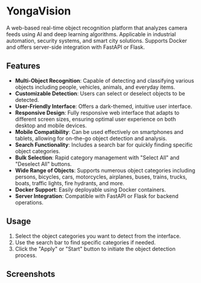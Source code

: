 # YongaVision

A web-based real-time object recognition platform that analyzes camera feeds using AI and deep learning algorithms. Applicable in industrial automation, security systems, and smart city solutions. Supports Docker and offers server-side integration with FastAPI or Flask.

## Features

- **Multi-Object Recognition**: Capable of detecting and classifying various objects including people, vehicles, animals, and everyday items.
- **Customizable Detection**: Users can select or deselect objects to be detected.
- **User-Friendly Interface**: Offers a dark-themed, intuitive user interface.
- **Responsive Design**: Fully responsive web interface that adapts to different screen sizes, ensuring optimal user experience on both desktop and mobile devices.
- **Mobile Compatibility**: Can be used effectively on smartphones and tablets, allowing for on-the-go object detection and analysis.
- **Search Functionality**: Includes a search bar for quickly finding specific object categories.
- **Bulk Selection**: Rapid category management with "Select All" and "Deselect All" buttons.
- **Wide Range of Objects**: Supports numerous object categories including persons, bicycles, cars, motorcycles, airplanes, buses, trains, trucks, boats, traffic lights, fire hydrants, and more.
- **Docker Support**: Easily deployable using Docker containers.
- **Server Integration**: Compatible with FastAPI or Flask for backend operations.

## Usage

1. Select the object categories you want to detect from the interface.
2. Use the search bar to find specific categories if needed.
3. Click the "Apply" or "Start" button to initiate the object detection process.

## Screenshots
